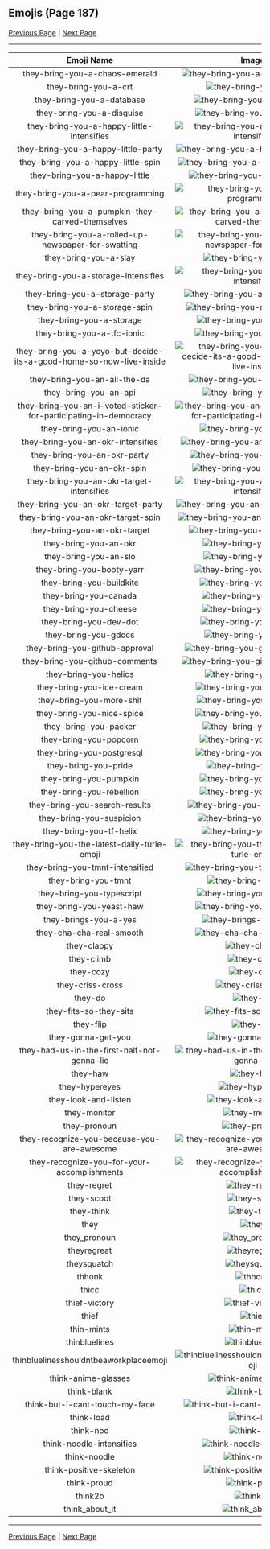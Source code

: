 
## Emojis (Page 187)

[Previous Page](/docs/hc/page-t-0186.md)
  | [Next Page](/docs/hc/page-t-0188.md)

<hr />

|Emoji Name|Image|
| :-: | :-: |
|they-bring-you-a-chaos-emerald| ![they-bring-you-a-chaos-emerald](/emojis/hc/they-bring-you-a-chaos-emerald.png)|
|they-bring-you-a-crt| ![they-bring-you-a-crt](/emojis/hc/they-bring-you-a-crt.png)|
|they-bring-you-a-database| ![they-bring-you-a-database](/emojis/hc/they-bring-you-a-database.png)|
|they-bring-you-a-disguise| ![they-bring-you-a-disguise](/emojis/hc/they-bring-you-a-disguise.png)|
|they-bring-you-a-happy-little-intensifies| ![they-bring-you-a-happy-little-intensifies](/emojis/hc/they-bring-you-a-happy-little-intensifies.gif)|
|they-bring-you-a-happy-little-party| ![they-bring-you-a-happy-little-party](/emojis/hc/they-bring-you-a-happy-little-party.gif)|
|they-bring-you-a-happy-little-spin| ![they-bring-you-a-happy-little-spin](/emojis/hc/they-bring-you-a-happy-little-spin.gif)|
|they-bring-you-a-happy-little| ![they-bring-you-a-happy-little](/emojis/hc/they-bring-you-a-happy-little.png)|
|they-bring-you-a-pear-programming| ![they-bring-you-a-pear-programming](/emojis/hc/they-bring-you-a-pear-programming.png)|
|they-bring-you-a-pumpkin-they-carved-themselves| ![they-bring-you-a-pumpkin-they-carved-themselves](/emojis/hc/they-bring-you-a-pumpkin-they-carved-themselves.png)|
|they-bring-you-a-rolled-up-newspaper-for-swatting| ![they-bring-you-a-rolled-up-newspaper-for-swatting](/emojis/hc/they-bring-you-a-rolled-up-newspaper-for-swatting.png)|
|they-bring-you-a-slay| ![they-bring-you-a-slay](/emojis/hc/they-bring-you-a-slay.png)|
|they-bring-you-a-storage-intensifies| ![they-bring-you-a-storage-intensifies](/emojis/hc/they-bring-you-a-storage-intensifies.gif)|
|they-bring-you-a-storage-party| ![they-bring-you-a-storage-party](/emojis/hc/they-bring-you-a-storage-party.gif)|
|they-bring-you-a-storage-spin| ![they-bring-you-a-storage-spin](/emojis/hc/they-bring-you-a-storage-spin.gif)|
|they-bring-you-a-storage| ![they-bring-you-a-storage](/emojis/hc/they-bring-you-a-storage.png)|
|they-bring-you-a-tfc-ionic| ![they-bring-you-a-tfc-ionic](/emojis/hc/they-bring-you-a-tfc-ionic.png)|
|they-bring-you-a-yoyo-but-decide-its-a-good-home-so-now-live-inside| ![they-bring-you-a-yoyo-but-decide-its-a-good-home-so-now-live-inside](/emojis/hc/they-bring-you-a-yoyo-but-decide-its-a-good-home-so-now-live-inside.png)|
|they-bring-you-an-all-the-da| ![they-bring-you-an-all-the-da](/emojis/hc/they-bring-you-an-all-the-da.png)|
|they-bring-you-an-api| ![they-bring-you-an-api](/emojis/hc/they-bring-you-an-api.png)|
|they-bring-you-an-i-voted-sticker-for-participating-in-democracy| ![they-bring-you-an-i-voted-sticker-for-participating-in-democracy](/emojis/hc/they-bring-you-an-i-voted-sticker-for-participating-in-democracy.png)|
|they-bring-you-an-ionic| ![they-bring-you-an-ionic](/emojis/hc/they-bring-you-an-ionic.png)|
|they-bring-you-an-okr-intensifies| ![they-bring-you-an-okr-intensifies](/emojis/hc/they-bring-you-an-okr-intensifies.gif)|
|they-bring-you-an-okr-party| ![they-bring-you-an-okr-party](/emojis/hc/they-bring-you-an-okr-party.gif)|
|they-bring-you-an-okr-spin| ![they-bring-you-an-okr-spin](/emojis/hc/they-bring-you-an-okr-spin.gif)|
|they-bring-you-an-okr-target-intensifies| ![they-bring-you-an-okr-target-intensifies](/emojis/hc/they-bring-you-an-okr-target-intensifies.gif)|
|they-bring-you-an-okr-target-party| ![they-bring-you-an-okr-target-party](/emojis/hc/they-bring-you-an-okr-target-party.gif)|
|they-bring-you-an-okr-target-spin| ![they-bring-you-an-okr-target-spin](/emojis/hc/they-bring-you-an-okr-target-spin.gif)|
|they-bring-you-an-okr-target| ![they-bring-you-an-okr-target](/emojis/hc/they-bring-you-an-okr-target.png)|
|they-bring-you-an-okr| ![they-bring-you-an-okr](/emojis/hc/they-bring-you-an-okr.png)|
|they-bring-you-an-slo| ![they-bring-you-an-slo](/emojis/hc/they-bring-you-an-slo.png)|
|they-bring-you-booty-yarr| ![they-bring-you-booty-yarr](/emojis/hc/they-bring-you-booty-yarr.png)|
|they-bring-you-buildkite| ![they-bring-you-buildkite](/emojis/hc/they-bring-you-buildkite.png)|
|they-bring-you-canada| ![they-bring-you-canada](/emojis/hc/they-bring-you-canada.png)|
|they-bring-you-cheese| ![they-bring-you-cheese](/emojis/hc/they-bring-you-cheese.png)|
|they-bring-you-dev-dot| ![they-bring-you-dev-dot](/emojis/hc/they-bring-you-dev-dot.png)|
|they-bring-you-gdocs| ![they-bring-you-gdocs](/emojis/hc/they-bring-you-gdocs.png)|
|they-bring-you-github-approval| ![they-bring-you-github-approval](/emojis/hc/they-bring-you-github-approval.png)|
|they-bring-you-github-comments| ![they-bring-you-github-comments](/emojis/hc/they-bring-you-github-comments.png)|
|they-bring-you-helios| ![they-bring-you-helios](/emojis/hc/they-bring-you-helios.png)|
|they-bring-you-ice-cream| ![they-bring-you-ice-cream](/emojis/hc/they-bring-you-ice-cream.png)|
|they-bring-you-more-shit| ![they-bring-you-more-shit](/emojis/hc/they-bring-you-more-shit.png)|
|they-bring-you-nice-spice| ![they-bring-you-nice-spice](/emojis/hc/they-bring-you-nice-spice.png)|
|they-bring-you-packer| ![they-bring-you-packer](/emojis/hc/they-bring-you-packer.png)|
|they-bring-you-popcorn| ![they-bring-you-popcorn](/emojis/hc/they-bring-you-popcorn.png)|
|they-bring-you-postgresql| ![they-bring-you-postgresql](/emojis/hc/they-bring-you-postgresql.png)|
|they-bring-you-pride| ![they-bring-you-pride](/emojis/hc/they-bring-you-pride.png)|
|they-bring-you-pumpkin| ![they-bring-you-pumpkin](/emojis/hc/they-bring-you-pumpkin.png)|
|they-bring-you-rebellion| ![they-bring-you-rebellion](/emojis/hc/they-bring-you-rebellion.png)|
|they-bring-you-search-results| ![they-bring-you-search-results](/emojis/hc/they-bring-you-search-results.png)|
|they-bring-you-suspicion| ![they-bring-you-suspicion](/emojis/hc/they-bring-you-suspicion.png)|
|they-bring-you-tf-helix| ![they-bring-you-tf-helix](/emojis/hc/they-bring-you-tf-helix.png)|
|they-bring-you-the-latest-daily-turle-emoji| ![they-bring-you-the-latest-daily-turle-emoji](/emojis/hc/they-bring-you-the-latest-daily-turle-emoji.png)|
|they-bring-you-tmnt-intensified| ![they-bring-you-tmnt-intensified](/emojis/hc/they-bring-you-tmnt-intensified.gif)|
|they-bring-you-tmnt| ![they-bring-you-tmnt](/emojis/hc/they-bring-you-tmnt.png)|
|they-bring-you-typescript| ![they-bring-you-typescript](/emojis/hc/they-bring-you-typescript.png)|
|they-bring-you-yeast-haw| ![they-bring-you-yeast-haw](/emojis/hc/they-bring-you-yeast-haw.png)|
|they-brings-you-a-yes| ![they-brings-you-a-yes](/emojis/hc/they-brings-you-a-yes.png)|
|they-cha-cha-real-smooth| ![they-cha-cha-real-smooth](/emojis/hc/they-cha-cha-real-smooth.gif)|
|they-clappy| ![they-clappy](/emojis/hc/they-clappy.gif)|
|they-climb| ![they-climb](/emojis/hc/they-climb.png)|
|they-cozy| ![they-cozy](/emojis/hc/they-cozy.png)|
|they-criss-cross| ![they-criss-cross](/emojis/hc/they-criss-cross.gif)|
|they-do| ![they-do](/emojis/hc/they-do.jpg)|
|they-fits-so-they-sits| ![they-fits-so-they-sits](/emojis/hc/they-fits-so-they-sits.png)|
|they-flip| ![they-flip](/emojis/hc/they-flip.gif)|
|they-gonna-get-you| ![they-gonna-get-you](/emojis/hc/they-gonna-get-you.png)|
|they-had-us-in-the-first-half-not-gonna-lie| ![they-had-us-in-the-first-half-not-gonna-lie](/emojis/hc/they-had-us-in-the-first-half-not-gonna-lie.png)|
|they-haw| ![they-haw](/emojis/hc/they-haw.png)|
|they-hypereyes| ![they-hypereyes](/emojis/hc/they-hypereyes.png)|
|they-look-and-listen| ![they-look-and-listen](/emojis/hc/they-look-and-listen.png)|
|they-monitor| ![they-monitor](/emojis/hc/they-monitor.gif)|
|they-pronoun| ![they-pronoun](/emojis/hc/they-pronoun.png)|
|they-recognize-you-because-you-are-awesome| ![they-recognize-you-because-you-are-awesome](/emojis/hc/they-recognize-you-because-you-are-awesome.png)|
|they-recognize-you-for-your-accomplishments| ![they-recognize-you-for-your-accomplishments](/emojis/hc/they-recognize-you-for-your-accomplishments.png)|
|they-regret| ![they-regret](/emojis/hc/they-regret.png)|
|they-scoot| ![they-scoot](/emojis/hc/they-scoot.png)|
|they-think| ![they-think](/emojis/hc/they-think.png)|
|they| ![they](/emojis/hc/they.jpg)|
|they_pronoun| ![they_pronoun](/emojis/hc/they_pronoun.png)|
|theyregreat| ![theyregreat](/emojis/hc/theyregreat.png)|
|theysquatch| ![theysquatch](/emojis/hc/theysquatch.gif)|
|thhonk| ![thhonk](/emojis/hc/thhonk.jpg)|
|thicc| ![thicc](/emojis/hc/thicc.png)|
|thief-victory| ![thief-victory](/emojis/hc/thief-victory.gif)|
|thief| ![thief](/emojis/hc/thief.gif)|
|thin-mints| ![thin-mints](/emojis/hc/thin-mints.png)|
|thinbluelines| ![thinbluelines](/emojis/hc/thinbluelines.jpg)|
|thinbluelinesshouldntbeaworkplaceemoji| ![thinbluelinesshouldntbeaworkplaceemoji](/emojis/hc/thinbluelinesshouldntbeaworkplaceemoji.gif)|
|think-anime-glasses| ![think-anime-glasses](/emojis/hc/think-anime-glasses.png)|
|think-blank| ![think-blank](/emojis/hc/think-blank.png)|
|think-but-i-cant-touch-my-face| ![think-but-i-cant-touch-my-face](/emojis/hc/think-but-i-cant-touch-my-face.png)|
|think-load| ![think-load](/emojis/hc/think-load.gif)|
|think-nod| ![think-nod](/emojis/hc/think-nod.gif)|
|think-noodle-intensifies| ![think-noodle-intensifies](/emojis/hc/think-noodle-intensifies.gif)|
|think-noodle| ![think-noodle](/emojis/hc/think-noodle.png)|
|think-positive-skeleton| ![think-positive-skeleton](/emojis/hc/think-positive-skeleton.png)|
|think-proud| ![think-proud](/emojis/hc/think-proud.gif)|
|think2b| ![think2b](/emojis/hc/think2b.png)|
|think_about_it| ![think_about_it](/emojis/hc/think_about_it.png)|

<hr/>

[Previous Page](/docs/hc/page-t-0186.md)
  | [Next Page](/docs/hc/page-t-0188.md)